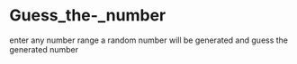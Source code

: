 # Guess_the-_number
enter any number range a random number will be generated and guess the generated number
